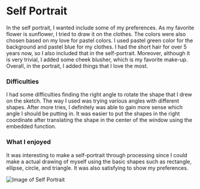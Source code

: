 # Self Portrait

In the self portrait, I wanted include some of my preferences. As my favorite flower is sunflower, I tried to draw it on the clothes. The colors were also chosen based on my love for pastel colors. I used pastel green color for the background and pastel blue for my clothes. I had the short hair for over 5 years now, so I also included that in the self-portrait. Moreover, although it is very trivial, I added some cheek blusher, which is my favorite make-up. Overall, in the portrait, I added things that I love the most. 

### Difficulties ###
I had some difficulties finding the right angle to rotate the shape that I drew on the sketch. The way I used was trying various angles with different shapes. After more tries, I definitely was able to gain more sense which angle I should be putting in. It was easier to put the shapes in the right coordinate after translating the shape in the center of the window using the embedded function.

### What I enjoyed ###
It was interesting to make a self-portrait through processing since I could make a actual drawing of myself using the basic shapes such as rectangle, ellipse, circle, and triangle. It was also satisfying to show my preferences.

![Image of Self Portrait](https://github.com/nakyeongahn/IntrotoIM/blob/main/January_26/self_portrait.png)
